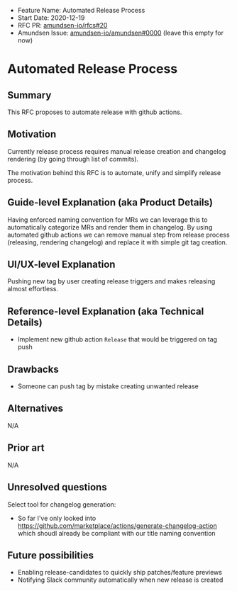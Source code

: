 - Feature Name: Automated Release Process
- Start Date: 2020-12-19
- RFC PR: [amundsen-io/rfcs#20](https://github.com/amundsen-io/rfcs/pull/20)
- Amundsen Issue: [amundsen-io/amundsen#0000](https://github.com/amundsen-io/amundsen/issues/0000) (leave this empty for now)

# Automated Release Process

## Summary

This RFC proposes to automate release with github actions. 

## Motivation

Currently release process requires manual release creation and changelog rendering (by going through list of commits).

The motivation behind this RFC is to automate, unify and simplify release process.

## Guide-level Explanation (aka Product Details)

Having enforced naming convention for MRs we can leverage this to automatically categorize MRs and render them in 
changelog. By using automated github actions we can remove manual step from release process (releasing, rendering changelog) 
and replace it with simple git tag creation.

## UI/UX-level Explanation

Pushing new tag by user creating release triggers and makes releasing almost effortless.

## Reference-level Explanation (aka Technical Details)

- Implement new github action `Release` that would be triggered on tag push

## Drawbacks

- Someone can push tag by mistake creating unwanted release

## Alternatives

N/A

## Prior art

N/A 

## Unresolved questions

Select tool for changelog generation:
- So far I've only looked into https://github.com/marketplace/actions/generate-changelog-action which shoudl already be compliant with our title naming convention

## Future possibilities

- Enabling release-candidates to quickly ship patches/feature previews
- Notifying Slack community automatically when new release is created

